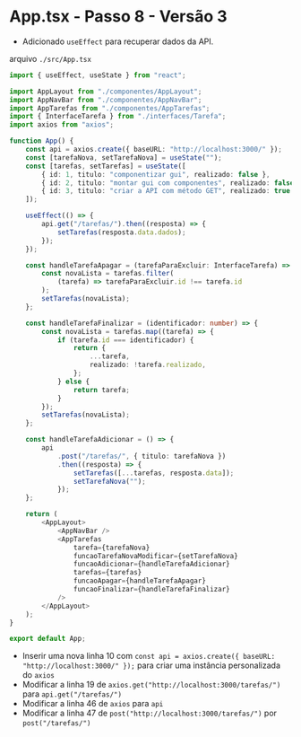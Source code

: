 # App.tsx - Passo 8 - Versão 3

- Adicionado `useEffect` para recuperar dados da API.


arquivo `./src/App.tsx`
```ts
import { useEffect, useState } from "react";

import AppLayout from "./componentes/AppLayout";
import AppNavBar from "./componentes/AppNavBar";
import AppTarefas from "./componentes/AppTarefas";
import { InterfaceTarefa } from "./interfaces/Tarefa";
import axios from "axios";

function App() {
	const api = axios.create({ baseURL: "http://localhost:3000/" });
	const [tarefaNova, setTarefaNova] = useState("");
	const [tarefas, setTarefas] = useState([
		{ id: 1, titulo: "componentizar gui", realizado: false },
		{ id: 2, titulo: "montar gui com componentes", realizado: false },
		{ id: 3, titulo: "criar a API com método GET", realizado: true },
	]);

	useEffect(() => {
		api.get("/tarefas/").then((resposta) => {
			setTarefas(resposta.data.dados);
		});
	});

	const handleTarefaApagar = (tarefaParaExcluir: InterfaceTarefa) => {
		const novaLista = tarefas.filter(
			(tarefa) => tarefaParaExcluir.id !== tarefa.id
		);
		setTarefas(novaLista);
	};

	const handleTarefaFinalizar = (identificador: number) => {
		const novaLista = tarefas.map((tarefa) => {
			if (tarefa.id === identificador) {
				return {
					...tarefa,
					realizado: !tarefa.realizado,
				};
			} else {
				return tarefa;
			}
		});
		setTarefas(novaLista);
	};

	const handleTarefaAdicionar = () => {
		api
			.post("/tarefas/", { titulo: tarefaNova })
			.then((resposta) => {
				setTarefas([...tarefas, resposta.data]);
				setTarefaNova("");
			});
	};

	return (
		<AppLayout>
			<AppNavBar />
			<AppTarefas
				tarefa={tarefaNova}
				funcaoTarefaNovaModificar={setTarefaNova}
				funcaoAdicionar={handleTarefaAdicionar}
				tarefas={tarefas}
				funcaoApagar={handleTarefaApagar}
				funcaoFinalizar={handleTarefaFinalizar}
			/>
		</AppLayout>
	);
}

export default App;

```

- Inserir uma nova linha 10 com `const api = axios.create({ baseURL: "http://localhost:3000/" });` para criar uma instância personalizada do `axios`
- Modificar a linha 19 de `axios.get("http://localhost:3000/tarefas/")` para `api.get("/tarefas/")`
- Modificar a linha 46 de `axios` para `api`
- Modificar a linha 47 de `post("http://localhost:3000/tarefas/")` por `post("/tarefas/")`
